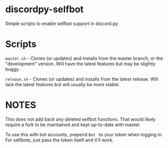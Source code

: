 # discordpy-selfbot
Simple scripts to enable selfbot support in discord.py.

# Scripts
`master.sh` - Clones (or updates) and installs from the master branch, or the "development" version. Will have the latest features but may be slightly buggy.

`release.sh` - Clones (or updates) and installs from the latest release. Will lack the latest features but will usually be more stable.

# NOTES
This does not add back any deleted selfbot functions. That would likely require a fork to be maintained and kept up-to-date with master.

To use this with bot accounts, prepend `Bot ` to your token when logging in. For selfbots, just pass the token itself and it'll work.
